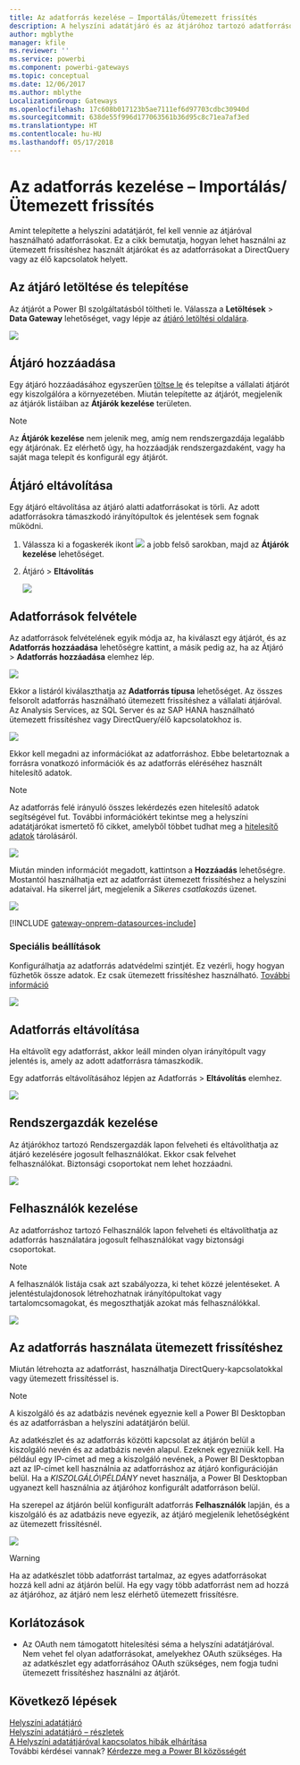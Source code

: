 ```yaml
---
title: Az adatforrás kezelése – Importálás/Ütemezett frissítés
description: A helyszíni adatátjáró és az átjáróhoz tartozó adatforrások kezelésének módja. Ez a cikk az importálás/ütemezett frissítés szolgáltatással használható adatforrásokra vonatkozik.
author: mgblythe
manager: kfile
ms.reviewer: ''
ms.service: powerbi
ms.component: powerbi-gateways
ms.topic: conceptual
ms.date: 12/06/2017
ms.author: mblythe
LocalizationGroup: Gateways
ms.openlocfilehash: 17c608b017123b5ae7111ef6d97703cdbc30940d
ms.sourcegitcommit: 638de55f996d177063561b36d95c8c71ea7af3ed
ms.translationtype: HT
ms.contentlocale: hu-HU
ms.lasthandoff: 05/17/2018
---
```

# <a name="manage-your-data-source---importscheduled-refresh"></a>Az adatforrás kezelése – Importálás/Ütemezett frissítés
Amint telepítette a helyszíni adatátjárót, fel kell vennie az átjáróval használható adatforrásokat. Ez a cikk bemutatja, hogyan lehet használni az ütemezett frissítéshez használt átjárókat és az adatforrásokat a DirectQuery vagy az élő kapcsolatok helyett.

## <a name="download-and-install-the-gateway"></a>Az átjáró letöltése és telepítése
Az átjárót a Power BI szolgáltatásból töltheti le. Válassza a **Letöltések** > **Data Gateway** lehetőséget, vagy lépje az [átjáró letöltési oldalára](https://go.microsoft.com/fwlink/?LinkId=698861).

![](media/service-gateway-enterprise-manage-scheduled-refresh/powerbi-download-data-gateway.png)

## <a name="add-a-gateway"></a>Átjáró hozzáadása
Egy átjáró hozzáadásához egyszerűen [töltse le](https://go.microsoft.com/fwlink/?LinkId=698863) és telepítse a vállalati átjárót egy kiszolgálóra a környezetében. Miután telepítette az átjárót, megjelenik az átjárók listáiban az **Átjárók kezelése** területen.

> [!NOTE]
> Az **Átjárók kezelése** nem jelenik meg, amíg nem rendszergazdája legalább egy átjárónak. Ez elérhető úgy, ha hozzáadják rendszergazdaként, vagy ha saját maga telepít és konfigurál egy átjárót.
> 
> 

## <a name="remove-a-gateway"></a>Átjáró eltávolítása
Egy átjáró eltávolítása az átjáró alatti adatforrásokat is törli.  Az adott adatforrásokra támaszkodó irányítópultok és jelentések sem fognak működni.

1. Válassza ki a fogaskerék ikont ![](media/service-gateway-enterprise-manage-scheduled-refresh/pbi_gearicon.png) a jobb felső sarokban, majd az **Átjárók kezelése** lehetőséget.
2. Átjáró > **Eltávolítás**
   
   ![](media/service-gateway-enterprise-manage-scheduled-refresh/datasourcesettings7.png)

## <a name="add-a-data-source"></a>Adatforrások felvétele
Az adatforrások felvételének egyik módja az, ha kiválaszt egy átjárót, és az **Adatforrás hozzáadása** lehetőségre kattint, a másik pedig az, ha az Átjáró > **Adatforrás hozzáadása** elemhez lép.

![](media/service-gateway-enterprise-manage-scheduled-refresh/datasourcesettings1.png)

Ekkor a listáról kiválaszthatja az **Adatforrás típusa** lehetőséget. Az összes felsorolt adatforrás használható ütemezett frissítéshez a vállalati átjáróval. Az Analysis Services, az SQL Server és az SAP HANA használható ütemezett frissítéshez vagy DirectQuery/élő kapcsolatokhoz is.

![](media/service-gateway-enterprise-manage-scheduled-refresh/datasourcesettings2.png)

Ekkor kell megadni az információkat az adatforráshoz. Ebbe beletartoznak a forrásra vonatkozó információk és az adatforrás eléréséhez használt hitelesítő adatok.

> [!NOTE]
> Az adatforrás felé irányuló összes lekérdezés ezen hitelesítő adatok segítségével fut. További információkért tekintse meg a helyszíni adatátjárókat ismertető fő cikket, amelyből többet tudhat meg a [hitelesítő adatok](service-gateway-onprem.md#credentials) tárolásáról.
> 
> 

![](media/service-gateway-enterprise-manage-scheduled-refresh/datasourcesettings3-oracle.png)

Miután minden információt megadott, kattintson a **Hozzáadás** lehetőségre.  Mostantól használhatja ezt az adatforrást ütemezett frissítéshez a helyszíni adataival. Ha sikerrel járt, megjelenik a *Sikeres csatlakozás* üzenet.

![](media/service-gateway-enterprise-manage-scheduled-refresh/datasourcesettings4.png)

<!-- Shared Install steps Include -->
[!INCLUDE [gateway-onprem-datasources-include](./includes/gateway-onprem-datasources-include.md)]

### <a name="advanced-settings"></a>Speciális beállítások
Konfigurálhatja az adatforrás adatvédelmi szintjét. Ez vezérli, hogy hogyan fűzhetők össze adatok. Ez csak ütemezett frissítéshez használható. [További információ](https://support.office.com/article/Privacy-levels-Power-Query-CC3EDE4D-359E-4B28-BC72-9BEE7900B540)

![](media/service-gateway-enterprise-manage-scheduled-refresh/datasourcesettings9.png)

## <a name="remove-a-data-source"></a>Adatforrás eltávolítása
Ha eltávolít egy adatforrást, akkor leáll minden olyan irányítópult vagy jelentés is, amely az adott adatforrásra támaszkodik.  

Egy adatforrás eltávolításához lépjen az Adatforrás > **Eltávolítás** elemhez.

![](media/service-gateway-enterprise-manage-scheduled-refresh/datasourcesettings6.png)

## <a name="manage-administrators"></a>Rendszergazdák kezelése
Az átjárókhoz tartozó Rendszergazdák lapon felveheti és eltávolíthatja az átjáró kezelésére jogosult felhasználókat. Ekkor csak felvehet felhasználókat. Biztonsági csoportokat nem lehet hozzáadni.

![](media/service-gateway-enterprise-manage-scheduled-refresh/datasourcesettings8.png)

## <a name="manage-users"></a>Felhasználók kezelése
Az adatforráshoz tartozó Felhasználók lapon felveheti és eltávolíthatja az adatforrás használatára jogosult felhasználókat vagy biztonsági csoportokat.

> [!NOTE]
> A felhasználók listája csak azt szabályozza, ki tehet közzé jelentéseket. A jelentéstulajdonosok létrehozhatnak irányítópultokat vagy tartalomcsomagokat, és megoszthatják azokat más felhasználókkal.
> 
> 

![](media/service-gateway-enterprise-manage-scheduled-refresh/datasourcesettings5.png)

## <a name="using-the-data-source-for-scheduled-refresh"></a>Az adatforrás használata ütemezett frissítéshez
Miután létrehozta az adatforrást, használhatja DirectQuery-kapcsolatokkal vagy ütemezett frissítéssel is.

> [!NOTE]
> A kiszolgáló és az adatbázis nevének egyeznie kell a Power BI Desktopban és az adatforrásban a helyszíni adatátjárón belül.
> 
> 

Az adatkészlet és az adatforrás közötti kapcsolat az átjárón belül a kiszolgáló nevén és az adatbázis nevén alapul. Ezeknek egyezniük kell. Ha például egy IP-címet ad meg a kiszolgáló nevének, a Power BI Desktopban azt az IP-címet kell használnia az adatforráshoz az átjáró konfigurációján belül. Ha a *KISZOLGÁLÓ\PÉLDÁNY* nevet használja, a Power BI Desktopban ugyanezt kell használnia az átjáróhoz konfigurált adatforráson belül.

Ha szerepel az átjárón belül konfigurált adatforrás **Felhasználók** lapján, és a kiszolgáló és az adatbázis neve egyezik, az átjáró megjelenik lehetőségként az ütemezett frissítésnél.

![](media/service-gateway-enterprise-manage-scheduled-refresh/powerbi-gateway-enterprise-schedule-refresh.png)

> [!WARNING]
> Ha az adatkészlet több adatforrást tartalmaz, az egyes adatforrásokat hozzá kell adni az átjárón belül. Ha egy vagy több adatforrást nem ad hozzá az átjáróhoz, az átjáró nem lesz elérhető ütemezett frissítésre.
> 
> 

## <a name="limitations"></a>Korlátozások
* Az OAuth nem támogatott hitelesítési séma a helyszíni adatátjáróval. Nem vehet fel olyan adatforrásokat, amelyekhez OAuth szükséges. Ha az adatkészlet egy adatforrásához OAuth szükséges, nem fogja tudni ütemezett frissítéshez használni az átjárót.

## <a name="next-steps"></a>Következő lépések
[Helyszíni adatátjáró](service-gateway-onprem.md)  
[Helyszíni adatátjáró – részletek](service-gateway-onprem-indepth.md)  
[A Helyszíni adatátjáróval kapcsolatos hibák elhárítása](service-gateway-onprem-tshoot.md)  
További kérdései vannak? [Kérdezze meg a Power BI közösségét](http://community.powerbi.com/)

